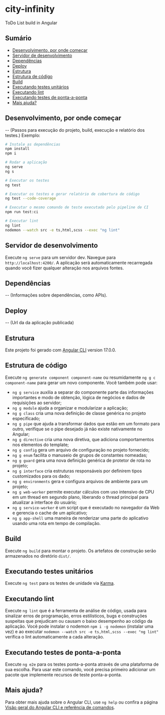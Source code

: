 # city-infinity

ToDo List build in Angular

## Sumário

- [Desenvolvimento, por onde começar](#desenvolvimento-por-onde-começar)
- [Servidor de desenvolvimento](#servidor-de-desenvolvimento)
- [Dependências](#dependencias)
- [Deploy](#deploy)
- [Estrutura](#estrutura)
- [Estrutura de código](#estrutura-de-codigo)
- [Build](#build)
- [Executando testes unitários](#testes)
- [Executando lint](#lint)
- [Executando testes de ponta-a-ponta](#testes-de-ponta-a-ponta)
- [Mais ajuda?](#ajuda)

## Desenvolvimento, por onde começar

-- (Passos para execução do projeto, build, execução e relatório dos testes.)
Exemplo:

```bash
# Instale as dependências
npm install
npm i

# Rodar a aplicação
ng serve
ng s

# Executar os testes
ng test

# Executar os testes e gerar relatório de cobertura de código
ng test --code-coverage

# Executar o mesmo comando de teste executado pelo pipeline de CI
npm run test:ci

# Executar lint
ng lint
nodemon --watch src -e ts,html,scss --exec "ng lint"

```

## Servidor de desenvolvimento

Execute `ng serve` para um servidor dev. Navegue para `http://localhost:4200/`. A aplicação será automaticamente recarregada quando você fizer qualquer alteração nos arquivos fontes.

## Dependências

-- (Informações sobre dependências, como APIs).

## Deploy

-- (Url da da aplicação publicada)

## Estrutura

Este projeto foi gerado com [Angular CLI](https://github.com/angular/angular-cli) version 17.0.0.

## Estrutura de código

Execute `ng generate component component-name` ou resumidamente `ng g c component-name` para gerar um novo componente.
Você também pode usar:

- `ng g service` auxilia a separar do componente parte das informações importantes e modo de obtenção, lógica de negócios e dados de requisições ao servidor;
- `ng g module` ajuda a organizar e modularizar a aplicação;
- `ng g class` cria uma nova definição de classe genérica no projeto especificado;
- `ng g pipe` que ajuda a transformar dados que estão em um formato para outro, verifique se o pipe desejado já não existe nativamente no Angular;
- `ng g directive` cria uma nova diretiva, que adiciona comportamentos nos elementos do template;
- `ng g config` gera um arquivo de configuração no projeto fornecido;
- `ng g enum` facilita o manuseio de grupos de constantes nomeadas;
- `ng g guard` gera uma nova definição genérica de protetor de rota no projeto;
- `ng g interface` cria estruturas responsáveis por definirem tipos customizados para os dado;
- `ng g environments` gera e configura arquivos de ambiente para um projeto;
- `ng g web-worker` permite executar cálculos com uso intensivo de CPU em um thread em segundo plano, liberando o thread principal para atualizar a interface do usuário;
- `ng g service-worker` é um script que é executado no navegador da Web e gerencia o cache de um aplicativo;
- `ng g app-shell` uma maneira de renderizar uma parte do aplicativo usando uma rota em tempo de compilação.

## Build

Execute `ng build` para montar o projeto. Os artefatos de construção serão armazenados no diretório `dist/`.

## Executando testes unitários

Execute `ng test` para os testes de unidade via [Karma](https://karma-runner.github.io).

## Executando lint

Execute `ng lint` que é a ferramenta de análise de código, usada para sinalizar erros de programação, erros estilísticos, bugs e construções suspeitas que prejudicam ou causam o baixo desempenho ao código da aplicação. Você pode instalar o nodemon `npm i -g nodemon` (instalar uma vez) e ao executar `nodemon --watch src -e ts,html,scss --exec "ng lint"` verifica o lint automaticamente a cada alteração.

## Executando testes de ponta-a-ponta

Execute `ng e2e` para os testes ponta-a-ponta através de uma plataforma de sua escolha. Para usar este comando, você precisa primeiro adicionar um pacote que implemente recursos de teste ponta-a-ponta.

## Mais ajuda?

Para obter mais ajuda sobre o Angular CLI, use `ng help` ou confira a página [Visão geral do Angular CLI e referência de comandos](https://angular.dev/cli).
